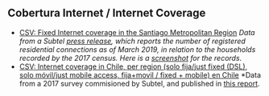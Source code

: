 ## Cobertura Internet / Internet Coverage
* [CSV: Fixed Internet coverage in the Santiago Metropolitan Region](/datos/RM_subtel19_internet_fija.csv) 
  *Data from a Subtel [press release](https://www.subtel.gob.cl/subtel-trabaja-en-plan-para-reducir-las-zonas-rojas-de-conectividad-a-lo-largo-de-todo-chile), which reports the number of registered residential connections as of March 2019, in relation to the households recorded by the 2017 census. Here is a [screenshot](/datos/datosRM_subtel_screenshot.png) for the records*.
 * [CSV: Internet coverage in Chile, per region (solo fija/just fixed (DSL), solo móvil/just mobile access, fija+movil / fixed + mobile) en Chile](datos/internet_regiones.csv)
 *Data from a 2017 survey commisioned by Subtel, and published in [this report](datos/Informe_Final_IX_Encuesta_Acceso_y_Usos_Internet_2017.pdf).
